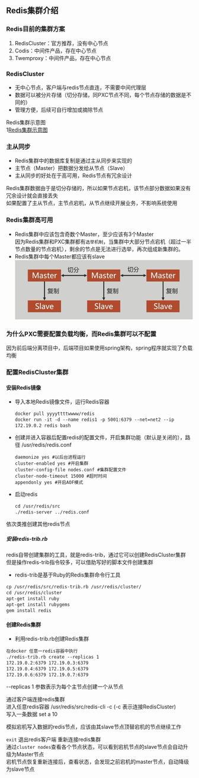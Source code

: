 ## Redis集群介绍  
### Redis目前的集群方案  
1. RedisCluster：官方推荐，没有中心节点  
2. Codis：中间件产品，存在中心节点  
3. Twemproxy：中间件产品，存在中心节点  
### RedisCluster
* 无中心节点，客户端与redis节点直连，不需要中间代理层  
* 数据可以被分片存储（切分存储，同PXC节点不同，每个节点存储的数据是不同的）
* 管理方便，后续可自行增加或摘除节点  

Redis集群示意图  
1[Redis集群示意图](Redis集群示意图.png)  

### 主从同步  
* Redis集群中的数据库复制是通过主从同步来实现的  
* 主节点（Master）把数据分发给从节点（Slave）  
* 主从同步的好处在于高可用，Redis节点有冗余设计  

Redis集群数据由于是切分存储的，所以如果节点宕机，该节点部分数据如果没有冗余设计就会直接丢失  
如果配置了主从节点，主节点宕机，从节点继续开展业务，不影响系统使用  

### Redis集群高可用  
* Redis集群中应该包含奇数个Master，至少应该有3个Master  
    因为Redis集群和PXC集群都有`选举机制`，当集群中大部分节点宕机（超过一半节点数量的节点宕机），剩余的节点是无法进行选举，再次组成新集群的。
* Redis集群中每个Master都应该有slave  
![redis集群切分](redis集群切分.png)  

### 为什么PXC需要配置负载均衡，而Redis集群可以不配置  
因为前后端分离项目中，后端项目如果使用spring架构，spring程序就实现了负载均衡  

### 配置RedisCluster集群  
#### 安装Redis镜像  
* 导入本地Redis镜像文件，运行Redis容器  
    ```
    docker pull yyyyttttwwww/redis
    docker run -it -d --name redis1 -p 5001:6379 --net=net2 --ip 172.19.0.2 redis bash  
    ```
* 创建并进入容器后配置redis的配置文件，开启集群功能（默认是关闭的），路径 /usr/redis/redis.conf  
    ```
    daemonize yes #以后台进程运行  
    cluster-enabled yes #开启集群  
    cluster-config-file nodes.conf #集群配置文件
    cluster-node-timeout 15000 #超时时间
    appendonly yes #开启AOF模式
    ```
* 启动redis  
    ```
    cd /usr/redis/src  
    ./redis-server ../redis.conf
    ```
依次类推创建其他redis节点  
##### 安装redis-trib.rb  
redis自带创建集群的工具，就是redis-trib，通过它可以创建RedisCluster集群  
但是操作redis-trib指令较多，可以借助写好的脚本文件创建集群  
* redis-trib是基于Ruby的Redis集群命令行工具  
```
cp /usr/redis/src/redis-trib.rb /usr/redis/cluster/  
cd /usr/redis/cluster  
apt-get install ruby  
apt-get install rubygems  
gem install redis 
```
#### 创建Redis集群  
* 利用redis-trib.rb创建Redis集群  
```
在docker 任意一redis容器中执行
./redis-trib.rb create --replicas 1 
172.19.0.2:6379 172.19.0.3:6379 
172.19.0.4:6379 172.19.0.5:6379 
172.19.0.6:6379 172.19.0.7:6379 
```
--replicas 1 参数表示为每个主节点创建一个从节点   

通过客户端连接redis集群  
进入任意redis容器 /usr/redis/src/redis-cli -c (-c 表示连接RedisCluster)  
写入一条数据  set a 10  

模拟宕机写入数据的redis节点，应该由其slave节点顶替宕机的节点继续工作  

`exit` 退出redis客户端  重新连接redis集群  
通过`cluster nodes`查看各个节点状态，可以看到宕机节点的slave节点会自动升级为Master节点  
宕机节点恢复重新连接后，查看状态，会发现之前宕机的master节点，自动降级为slave节点  